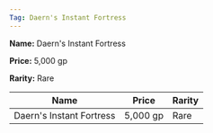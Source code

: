 ```yaml
---
Tag: Daern's Instant Fortress
---
```


**Name:** Daern's Instant Fortress

**Price:** 5,000 gp

**Rarity:** Rare

| Name     | Price     | Rarity     |
| -------- | --------- | ---------- |
| Daern's Instant Fortress | 5,000 gp | Rare |

